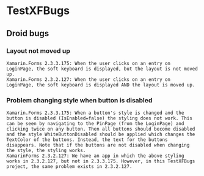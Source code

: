 # TestXFBugs

## Droid bugs

### Layout not moved up

    Xamarin.Forms 2.3.3.175: When the user clicks on an entry on LoginPage, the soft keyboard is displayed, but the layout is not moved up.
    Xamarin.Forms 2.3.2.127: When the user clicks on an entry on LoginPage, the soft keyboard is displayed AND the layout is moved up.

### Problem changing style when button is disabled 

    Xamarin.Forms 2.3.3.175: When a button's style is changed and the button is disabled (IsEnabled=false) the styling does not work. This can be seen by navigating to the PinPage (from the LoginPage) and clicking twice on any button. Then all buttons should become disabled and the style WhiteButtonDisabled should be applied which changes the TextColor of the buttons. Instead, the text for the buttons disappears. Note that if the buttons are not disabled when changing the style, the styling works.
    XamarinForms 2.3.2.127: We have an app in which the above styling works in 2.3.2.127, but not in 2.3.3.175. However, in this TestXFBugs project, the same problem exists in 2.3.2.127.
